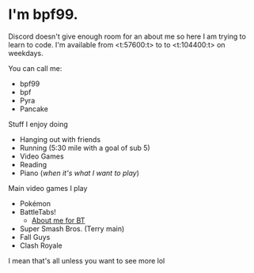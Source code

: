 # I'm bpf99. 

Discord doesn't give enough room for an about me so here I am trying to learn to code.
I'm available from <t:57600:t> to to <t:104400:t> on weekdays.

You can call me:
- bpf99
- bpf
- Pyra
- Pancake

Stuff I enjoy doing
- Hanging out with friends
- Running (5:30 mile with a goal of sub 5)
- Video Games
- Reading
- Piano (_when it's what I want to play_)

Main video games I play
- Pokémon
- BattleTabs!
  - [About me for BT](https://bpf99.github.io/Battletabs)
- Super Smash Bros. (Terry main)
- Fall Guys
- Clash Royale

I mean that's all unless you want to see more lol 

